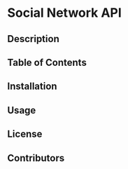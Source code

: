 # Social Network API

## Description

## Table of Contents

## Installation

## Usage

## License

## Contributors

